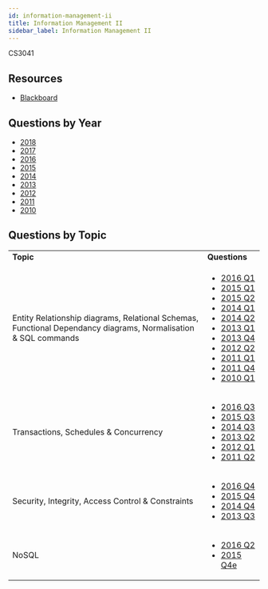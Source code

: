 ```yaml
---
id: information-management-ii
title: Information Management II
sidebar_label: Information Management II
---
```

CS3041

## Resources

-   [Blackboard](https://tcd.blackboard.com/webapps/blackboard/execute/announcement?method=search&context=course_entry&course_id=_52402_1&handle=announcements_entry&mode=view)

## Questions by Year

-   [2018](https://www.tcd.ie/academicregistry/exams/assets/local/past-papers2018/CS/CS3041-1.PDF)
-   [2017](https://www.tcd.ie/academicregistry/exams/assets/local/past-papers2017/CS/CS3041-1.PDF)
-   [2016](https://www.tcd.ie/academicregistry/exams/assets/local/past-papers2016/CS/CS3041-1.PDF)
-   [2015](https://www.tcd.ie/academicregistry/exams/assets/local/past-papers2015/Annuals%20Dec%2014/CS3041-1.pdf)
-   [2014](https://www.tcd.ie/academicregistry/exams/assets/local/past-papers2014/CS/CS30411.pdf)
-   [2013](https://www.tcd.ie/academicregistry/exams/assets/local/past-papers2013/CS/CS30411.pdf)
-   [2012](https://www.tcd.ie/Local/Exam_Papers/2012/XC/XCS30411.pdf)
-   [2011](https://www.tcd.ie/Local/Exam_Papers/2011/XC/XCS30411.pdf)
-   [2010](https://www.tcd.ie/Local/Exam_Papers/2010/XC/XCS30411.pdf)

## Questions by Topic

<table className="examQuestions" width="700px">
      <tbody><tr>
          <td><strong>Topic</strong></td>
          <td><strong>Questions</strong></td>
      </tr>
      <tr>
          <td>Entity Relationship diagrams, Relational Schemas,<br />Functional Dependancy diagrams, Normalisation & SQL commands</td>
          <td>
              <ul className="questions">
          	<li><a href="https://www.tcd.ie/academicregistry/exams/assets/local/past-papers2016/CS/CS3041-1.PDF#page=2">2016 Q1</a></li>
              <li><a href="https://www.tcd.ie/academicregistry/exams/assets/local/past-papers2015/Annuals%20Dec%2014/CS3041-1.pdf#page=2">2015 Q1</a></li>
              <li><a href="https://www.tcd.ie/academicregistry/exams/assets/local/past-papers2015/Annuals%20Dec%2014/CS3041-1.pdf#page=4">2015 Q2</a></li>
              <li><a href="https://www.tcd.ie/academicregistry/exams/assets/local/past-papers2014/CS/CS30411.pdf#page=2">2014 Q1</a></li>
              <li><a href="https://www.tcd.ie/academicregistry/exams/assets/local/past-papers2014/CS/CS30411.pdf#page=3">2014 Q2</a></li>
              <li><a href="https://www.tcd.ie/academicregistry/exams/assets/local/past-papers2013/CS/CS30411.pdf#page=2">2013 Q1</a></li>
              <li><a href="https://www.tcd.ie/academicregistry/exams/assets/local/past-papers2013/CS/CS30411.pdf#page=6">2013 Q4</a></li>
                  <li><a href="https://www.tcd.ie/Local/Exam_Papers/2012/XC/XCS30411.pdf#page=3">2012 Q2</a></li>
                  <li><a href="https://www.tcd.ie/Local/Exam_Papers/2011/XC/XCS30411.pdf#page=2">2011 Q1</a></li>
              <li><a href="https://www.tcd.ie/Local/Exam_Papers/2011/XC/XCS30411.pdf#page=5">2011 Q4</a></li>
              <li><a href="https://www.tcd.ie/Local/Exam_Papers/2010/XC/XCS30411.pdf#page=2">2010 Q1</a></li>
              </ul>
          </td>
      </tr>
      <tr>
          <td>Transactions, Schedules & Concurrency</td>
          <td>
              <ul className="questions">
          	<li><a href="https://www.tcd.ie/academicregistry/exams/assets/local/past-papers2016/CS/CS3041-1.PDF#page=5">2016 Q3</a></li>
              <li><a href="https://www.tcd.ie/academicregistry/exams/assets/local/past-papers2015/Annuals%20Dec%2014/CS3041-1.pdf#page=6">2015 Q3</a></li>
              <li><a href="https://www.tcd.ie/academicregistry/exams/assets/local/past-papers2014/CS/CS30411.pdf#page=5">2014 Q3</a></li>
              <li><a href="https://www.tcd.ie/academicregistry/exams/assets/local/past-papers2013/CS/CS30411.pdf#page=3">2013 Q2</a></li>
              <li><a href="https://www.tcd.ie/Local/Exam_Papers/2012/XC/XCS30411.pdf#page=2">2012 Q1</a></li>
              <li><a href="https://www.tcd.ie/Local/Exam_Papers/2011/XC/XCS30411.pdf#page=4">2011 Q2</a></li>
              </ul>
          </td>
      </tr>
      <tr>
          <td>Security, Integrity, Access Control & Constraints</td>
          <td>
              <ul className="questions">
          	<li><a href="https://www.tcd.ie/academicregistry/exams/assets/local/past-papers2016/CS/CS3041-1.PDF#page=7">2016 Q4</a></li>
              <li><a href="https://www.tcd.ie/academicregistry/exams/assets/local/past-papers2015/Annuals%20Dec%2014/CS3041-1.pdf#page=8">2015 Q4</a></li>
              <li><a href="https://www.tcd.ie/academicregistry/exams/assets/local/past-papers2014/CS/CS30411.pdf#page=7">2014 Q4</a></li>
              <li><a href="https://www.tcd.ie/academicregistry/exams/assets/local/past-papers2013/CS/CS30411.pdf#page=5">2013 Q3</a></li>
              </ul>
          </td>
      </tr>
      <tr>
          <td>NoSQL</td>
          <td>
              <ul className="questions">
          	<li><a href="https://www.tcd.ie/academicregistry/exams/assets/local/past-papers2016/CS/CS3041-1.PDF#page=4">2016 Q2</a></li>
              <li><a href="https://www.tcd.ie/academicregistry/exams/assets/local/past-papers2015/Annuals%20Dec%2014/CS3041-1.pdf#page=9">2015 Q4e</a></li>
              </ul>
          </td>
      </tr>
  </tbody></table>
